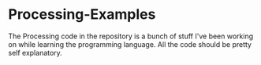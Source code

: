 Processing-Examples
===================

The Processing code in the repository is a bunch of stuff I've been working on while learning the programming language. All the code should be pretty self explanatory.
